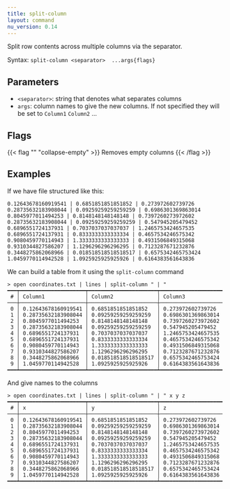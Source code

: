 ```yaml
---
title: split-column
layout: command
nu_version: 0.14
---
```


Split row contents across multiple columns via the separator.

Syntax: `split-column <separator>  ...args{flags}`

## Parameters

* `<separator>`: string that denotes what separates columns
* `args`: column names to give the new columns. If not specified they will be set to `Column1` `Column2` ...

## Flags

{{< flag "" "collapse-empty" >}}
Removes empty columns
{{< /flag >}}

## Examples

If we have file structured like this:

```shell
0.12643678160919541 | 0.6851851851851852 | 0.273972602739726
0.28735632183908044 | 0.09259259259259259 | 0.6986301369863014
0.8045977011494253 | 0.8148148148148148 | 0.7397260273972602
0.28735632183908044 | 0.09259259259259259 | 0.547945205479452
0.6896551724137931 | 0.7037037037037037 | 1.2465753424657535
0.6896551724137931 | 0.8333333333333334 | 0.4657534246575342
0.9080459770114943 | 1.3333333333333333 | 0.4931506849315068
0.9310344827586207 | 1.1296296296296295 | 0.7123287671232876
0.3448275862068966 | 0.018518518518518517 | 0.6575342465753424
1.0459770114942528 | 1.0925925925925926 | 0.6164383561643836
```

We can build a table from it using the `split-column` command

```shell
> open coordinates.txt | lines | split-column " | "
━━━┯━━━━━━━━━━━━━━━━━━━━━┯━━━━━━━━━━━━━━━━━━━━━━┯━━━━━━━━━━━━━━━━━━━━
 # │ Column1             │ Column2              │ Column3
───┼─────────────────────┼──────────────────────┼────────────────────
 0 │ 0.12643678160919541 │ 0.6851851851851852   │ 0.273972602739726
 1 │ 0.28735632183908044 │ 0.09259259259259259  │ 0.6986301369863014
 2 │ 0.8045977011494253  │ 0.8148148148148148   │ 0.7397260273972602
 3 │ 0.28735632183908044 │ 0.09259259259259259  │ 0.547945205479452
 4 │ 0.6896551724137931  │ 0.7037037037037037   │ 1.2465753424657535
 5 │ 0.6896551724137931  │ 0.8333333333333334   │ 0.4657534246575342
 6 │ 0.9080459770114943  │ 1.3333333333333333   │ 0.4931506849315068
 7 │ 0.9310344827586207  │ 1.1296296296296295   │ 0.7123287671232876
 8 │ 0.3448275862068966  │ 0.018518518518518517 │ 0.6575342465753424
 9 │ 1.0459770114942528  │ 1.0925925925925926   │ 0.6164383561643836
━━━┷━━━━━━━━━━━━━━━━━━━━━┷━━━━━━━━━━━━━━━━━━━━━━┷━━━━━━━━━━━━━━━━━━━━
```

And give names to the columns

```shell
> open coordinates.txt | lines | split-column " | " x y z
━━━┯━━━━━━━━━━━━━━━━━━━━━┯━━━━━━━━━━━━━━━━━━━━━━┯━━━━━━━━━━━━━━━━━━━━
 # │ x                   │ y                    │ z
───┼─────────────────────┼──────────────────────┼────────────────────
 0 │ 0.12643678160919541 │ 0.6851851851851852   │ 0.273972602739726
 1 │ 0.28735632183908044 │ 0.09259259259259259  │ 0.6986301369863014
 2 │ 0.8045977011494253  │ 0.8148148148148148   │ 0.7397260273972602
 3 │ 0.28735632183908044 │ 0.09259259259259259  │ 0.547945205479452
 4 │ 0.6896551724137931  │ 0.7037037037037037   │ 1.2465753424657535
 5 │ 0.6896551724137931  │ 0.8333333333333334   │ 0.4657534246575342
 6 │ 0.9080459770114943  │ 1.3333333333333333   │ 0.4931506849315068
 7 │ 0.9310344827586207  │ 1.1296296296296295   │ 0.7123287671232876
 8 │ 0.3448275862068966  │ 0.018518518518518517 │ 0.6575342465753424
 9 │ 1.0459770114942528  │ 1.0925925925925926   │ 0.6164383561643836
━━━┷━━━━━━━━━━━━━━━━━━━━━┷━━━━━━━━━━━━━━━━━━━━━━┷━━━━━━━━━━━━━━━━━━━━
```
